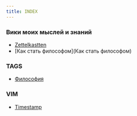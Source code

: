 ```yaml
---
title: INDEX
---
```


### Вики моих мыслей и знаний

* [Zettelkastten](Zettelkasten)
* [Как стать философом](Как стать философом)

### TAGS

* [Философия](Философия)

### VIM
* [Timestamp](Timestamp)
